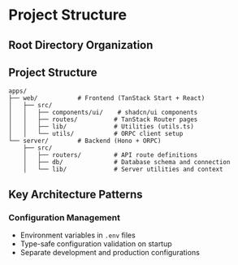 # Project Structure

## Root Directory Organization

## Project Structure

```
apps/
├── web/           # Frontend (TanStack Start + React)
│   ├── src/
│   │   ├── components/ui/    # shadcn/ui components
│   │   ├── routes/          # TanStack Router pages
│   │   ├── lib/             # Utilities (utils.ts)
│   │   └── utils/           # ORPC client setup
└── server/        # Backend (Hono + ORPC)
    ├── src/
    │   ├── routers/         # API route definitions
    │   ├── db/              # Database schema and connection
    │   └── lib/             # Server utilities and context
```

## Key Architecture Patterns

### Configuration Management

- Environment variables in `.env` files
- Type-safe configuration validation on startup
- Separate development and production configurations

